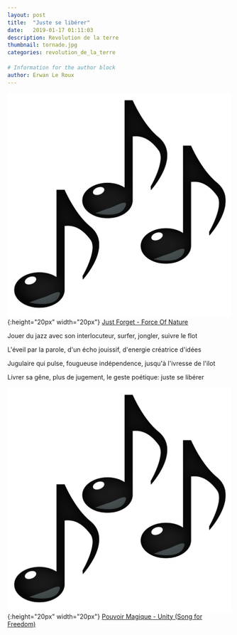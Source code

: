 ```yaml
---
layout: post
title:  "Juste se libérer"
date:   2019-01-17 01:11:03
description: Revolution de la terre
thumbnail: tornade.jpg
categories: revolution_de_la_terre

# Information for the author block
author: Erwan Le Roux
---
```





![](/assets/img/notes.png){:height="20px" width="20px"} [Just Forget - Force Of Nature][link1] 

Jouer du jazz avec son interlocuteur, surfer, jongler, suivre le flot

L'éveil par la parole, d'un écho jouissif,  d'energie créatrice d'idées

Jugulaire qui pulse,  fougueuse indépendence,  jusqu'à l'ivresse de l'ilot

Livrer sa gêne, plus de jugement, le geste poétique: juste se libérer

![](/assets/img/notes.png){:height="20px" width="20px"} [Pouvoir Magique - Unity (Song for Freedom)][link2] 

[link1]: https://www.youtube.com/watch?v=PqeY2mEfNMk
[link2]: https://www.youtube.com/watch?v=_dKxbaDMpdM
